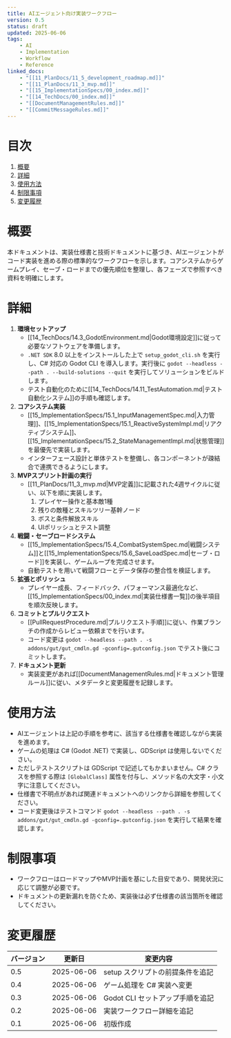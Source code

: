 ```yaml
---
title: AIエージェント向け実装ワークフロー
version: 0.5
status: draft
updated: 2025-06-06
tags:
    - AI
    - Implementation
    - Workflow
    - Reference
linked_docs:
    - "[[11_PlanDocs/11_5_development_roadmap.md]]"
    - "[[11_PlanDocs/11_3_mvp.md]]"
    - "[[15_ImplementationSpecs/00_index.md]]"
    - "[[14_TechDocs/00_index.md]]"
    - "[[DocumentManagementRules.md]]"
    - "[[CommitMessageRules.md]]"
---
```


# 目次

1. [概要](#概要)
2. [詳細](#詳細)
3. [使用方法](#使用方法)
4. [制限事項](#制限事項)
5. [変更履歴](#変更履歴)

# 概要

本ドキュメントは、実装仕様書と技術ドキュメントに基づき、AIエージェントがコード実装を進める際の標準的なワークフローを示します。コアシステムからゲームプレイ、セーブ・ロードまでの優先順位を整理し、各フェーズで参照すべき資料を明確にします。

# 詳細

1. **環境セットアップ**
    - [[14_TechDocs/14.3_GodotEnvironment.md|Godot環境設定]]に従って必要なソフトウェアを準備します。
    - `.NET SDK` 8.0 以上をインストールした上で `setup_godot_cli.sh` を実行し、C# 対応の Godot CLI を導入します。実行後に `godot --headless --path . --build-solutions --quit` を実行してソリューションをビルドします。
    - テスト自動化のために[[14_TechDocs/14.11_TestAutomation.md|テスト自動化システム]]の手順も確認します。
2. **コアシステム実装**
    - [[15_ImplementationSpecs/15.1_InputManagementSpec.md|入力管理]]、[[15_ImplementationSpecs/15.1_ReactiveSystemImpl.md|リアクティブシステム]]、[[15_ImplementationSpecs/15.2_StateManagementImpl.md|状態管理]]を最優先で実装します。
    - インターフェース設計と単体テストを整備し、各コンポーネントが疎結合で連携できるようにします。
3. **MVPスプリント計画の実行**
    - [[11_PlanDocs/11_3_mvp.md|MVP定義]]に記載された4週サイクルに従い、以下を順に実装します。
        1. プレイヤー操作と基本敵1種
        2. 残りの敵種とスキルツリー基幹ノード
        3. ボスと条件解放スキル
        4. UIポリッシュとテスト調整
4. **戦闘・セーブロードシステム**
    - [[15_ImplementationSpecs/15.4_CombatSystemSpec.md|戦闘システム]]と[[15_ImplementationSpecs/15.6_SaveLoadSpec.md|セーブ・ロード]]を実装し、ゲームループを完成させます。
    - 自動テストを用いて戦闘フローとデータ保存の整合性を検証します。
5. **拡張とポリッシュ**
    - プレイヤー成長、フィードバック、パフォーマンス最適化など、[[15_ImplementationSpecs/00_index.md|実装仕様書一覧]]の後半項目を順次反映します。
6. **コミットとプルリクエスト**
    - [[PullRequestProcedure.md|プルリクエスト手順]]に従い、作業ブランチの作成からレビュー依頼までを行います。
    - コード変更は `godot --headless --path . -s addons/gut/gut_cmdln.gd -gconfig=.gutconfig.json` でテスト後にコミットします。
7. **ドキュメント更新**
    - 実装変更があれば[[DocumentManagementRules.md|ドキュメント管理ルール]]に従い、メタデータと変更履歴を記録します。

# 使用方法

- AIエージェントは上記の手順を参考に、該当する仕様書を確認しながら実装を進めます。
- ゲームの処理は C# (Godot .NET) で実装し、GDScript は使用しないでください。
- ただしテストスクリプトは GDScript で記述してもかまいません。C# クラスを参照する際は `[GlobalClass]` 属性を付与し、メソッド名の大文字・小文字に注意してください。
- 仕様書で不明点があれば関連ドキュメントへのリンクから詳細を参照してください。
- コード変更後はテストコマンド `godot --headless --path . -s addons/gut/gut_cmdln.gd -gconfig=.gutconfig.json` を実行して結果を確認します。

# 制限事項

- ワークフローはロードマップやMVP計画を基にした目安であり、開発状況に応じて調整が必要です。
- ドキュメントの更新漏れを防ぐため、実装後は必ず仕様書の該当箇所を確認してください。

# 変更履歴

| バージョン | 更新日     | 変更内容 |
| ---------- | ---------- | -------- |
| 0.5        | 2025-06-06 | setup スクリプトの前提条件を追記 |
| 0.4        | 2025-06-06 | ゲーム処理を C# 実装へ変更 |
| 0.3        | 2025-06-06 | Godot CLI セットアップ手順を追記 |
| 0.2        | 2025-06-06 | 実装ワークフロー詳細を追記 |
| 0.1        | 2025-06-06 | 初版作成 |
